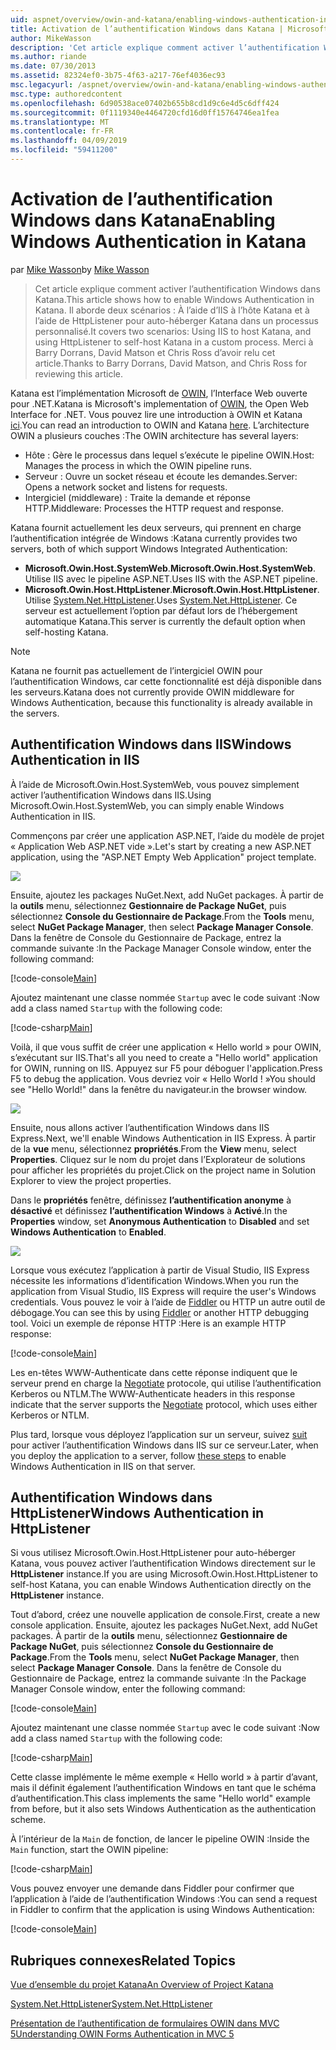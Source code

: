 ```yaml
---
uid: aspnet/overview/owin-and-katana/enabling-windows-authentication-in-katana
title: Activation de l’authentification Windows dans Katana | Microsoft Docs
author: MikeWasson
description: 'Cet article explique comment activer l’authentification Windows dans Katana. Il aborde deux scénarios : À l’aide d’IIS à l’hôte Katana et à l’aide de HttpListener pour auto-héberger Kat...'
ms.author: riande
ms.date: 07/30/2013
ms.assetid: 82324ef0-3b75-4f63-a217-76ef4036ec93
msc.legacyurl: /aspnet/overview/owin-and-katana/enabling-windows-authentication-in-katana
msc.type: authoredcontent
ms.openlocfilehash: 6d90538ace07402b655b8cd1d9c6e4d5c6dff424
ms.sourcegitcommit: 0f1119340e4464720cfd16d0ff15764746ea1fea
ms.translationtype: MT
ms.contentlocale: fr-FR
ms.lasthandoff: 04/09/2019
ms.locfileid: "59411200"
---
```

# <a name="enabling-windows-authentication-in-katana"></a><span data-ttu-id="d7035-104">Activation de l’authentification Windows dans Katana</span><span class="sxs-lookup"><span data-stu-id="d7035-104">Enabling Windows Authentication in Katana</span></span>

<span data-ttu-id="d7035-105">par [Mike Wasson](https://github.com/MikeWasson)</span><span class="sxs-lookup"><span data-stu-id="d7035-105">by [Mike Wasson](https://github.com/MikeWasson)</span></span>

> <span data-ttu-id="d7035-106">Cet article explique comment activer l’authentification Windows dans Katana.</span><span class="sxs-lookup"><span data-stu-id="d7035-106">This article shows how to enable Windows Authentication in Katana.</span></span> <span data-ttu-id="d7035-107">Il aborde deux scénarios : À l’aide d’IIS à l’hôte Katana et à l’aide de HttpListener pour auto-héberger Katana dans un processus personnalisé.</span><span class="sxs-lookup"><span data-stu-id="d7035-107">It covers two scenarios: Using IIS to host Katana, and using HttpListener to self-host Katana in a custom process.</span></span> <span data-ttu-id="d7035-108">Merci à Barry Dorrans, David Matson et Chris Ross d’avoir relu cet article.</span><span class="sxs-lookup"><span data-stu-id="d7035-108">Thanks to Barry Dorrans, David Matson, and Chris Ross for reviewing this article.</span></span>


<span data-ttu-id="d7035-109">Katana est l’implémentation Microsoft de [OWIN](http://owin.org/), l’Interface Web ouverte pour .NET.</span><span class="sxs-lookup"><span data-stu-id="d7035-109">Katana is Microsoft's implementation of [OWIN](http://owin.org/), the Open Web Interface for .NET.</span></span> <span data-ttu-id="d7035-110">Vous pouvez lire une introduction à OWIN et Katana [ici](an-overview-of-project-katana.md).</span><span class="sxs-lookup"><span data-stu-id="d7035-110">You can read an introduction to OWIN and Katana [here](an-overview-of-project-katana.md).</span></span> <span data-ttu-id="d7035-111">L’architecture OWIN a plusieurs couches :</span><span class="sxs-lookup"><span data-stu-id="d7035-111">The OWIN architecture has several layers:</span></span>

- <span data-ttu-id="d7035-112">Hôte : Gère le processus dans lequel s’exécute le pipeline OWIN.</span><span class="sxs-lookup"><span data-stu-id="d7035-112">Host: Manages the process in which the OWIN pipeline runs.</span></span>
- <span data-ttu-id="d7035-113">Serveur : Ouvre un socket réseau et écoute les demandes.</span><span class="sxs-lookup"><span data-stu-id="d7035-113">Server: Opens a network socket and listens for requests.</span></span>
- <span data-ttu-id="d7035-114">Intergiciel (middleware) : Traite la demande et réponse HTTP.</span><span class="sxs-lookup"><span data-stu-id="d7035-114">Middleware: Processes the HTTP request and response.</span></span>

<span data-ttu-id="d7035-115">Katana fournit actuellement les deux serveurs, qui prennent en charge l’authentification intégrée de Windows :</span><span class="sxs-lookup"><span data-stu-id="d7035-115">Katana currently provides two servers, both of which support Windows Integrated Authentication:</span></span>

- <span data-ttu-id="d7035-116">**Microsoft.Owin.Host.SystemWeb**.</span><span class="sxs-lookup"><span data-stu-id="d7035-116">**Microsoft.Owin.Host.SystemWeb**.</span></span> <span data-ttu-id="d7035-117">Utilise IIS avec le pipeline ASP.NET.</span><span class="sxs-lookup"><span data-stu-id="d7035-117">Uses IIS with the ASP.NET pipeline.</span></span>
- <span data-ttu-id="d7035-118">**Microsoft.Owin.Host.HttpListener**.</span><span class="sxs-lookup"><span data-stu-id="d7035-118">**Microsoft.Owin.Host.HttpListener**.</span></span> <span data-ttu-id="d7035-119">Utilise [System.Net.HttpListener](https://msdn.microsoft.com/library/system.net.httplistener.aspx).</span><span class="sxs-lookup"><span data-stu-id="d7035-119">Uses [System.Net.HttpListener](https://msdn.microsoft.com/library/system.net.httplistener.aspx).</span></span> <span data-ttu-id="d7035-120">Ce serveur est actuellement l’option par défaut lors de l’hébergement automatique Katana.</span><span class="sxs-lookup"><span data-stu-id="d7035-120">This server is currently the default option when self-hosting Katana.</span></span>

> [!NOTE]
> <span data-ttu-id="d7035-121">Katana ne fournit pas actuellement de l’intergiciel OWIN pour l’authentification Windows, car cette fonctionnalité est déjà disponible dans les serveurs.</span><span class="sxs-lookup"><span data-stu-id="d7035-121">Katana does not currently provide OWIN middleware for Windows Authentication, because this functionality is already available in the servers.</span></span>

## <a name="windows-authentication-in-iis"></a><span data-ttu-id="d7035-122">Authentification Windows dans IIS</span><span class="sxs-lookup"><span data-stu-id="d7035-122">Windows Authentication in IIS</span></span>

<span data-ttu-id="d7035-123">À l’aide de Microsoft.Owin.Host.SystemWeb, vous pouvez simplement activer l’authentification Windows dans IIS.</span><span class="sxs-lookup"><span data-stu-id="d7035-123">Using Microsoft.Owin.Host.SystemWeb, you can simply enable Windows Authentication in IIS.</span></span>

<span data-ttu-id="d7035-124">Commençons par créer une application ASP.NET, l’aide du modèle de projet « Application Web ASP.NET vide ».</span><span class="sxs-lookup"><span data-stu-id="d7035-124">Let's start by creating a new ASP.NET application, using the "ASP.NET Empty Web Application" project template.</span></span>

![](enabling-windows-authentication-in-katana/_static/image1.png)

<span data-ttu-id="d7035-125">Ensuite, ajoutez les packages NuGet.</span><span class="sxs-lookup"><span data-stu-id="d7035-125">Next, add NuGet packages.</span></span> <span data-ttu-id="d7035-126">À partir de la **outils** menu, sélectionnez **Gestionnaire de Package NuGet**, puis sélectionnez **Console du Gestionnaire de Package**.</span><span class="sxs-lookup"><span data-stu-id="d7035-126">From the **Tools** menu, select **NuGet Package Manager**, then select **Package Manager Console**.</span></span> <span data-ttu-id="d7035-127">Dans la fenêtre de Console du Gestionnaire de Package, entrez la commande suivante :</span><span class="sxs-lookup"><span data-stu-id="d7035-127">In the Package Manager Console window, enter the following command:</span></span>

[!code-console[Main](enabling-windows-authentication-in-katana/samples/sample1.cmd)]

<span data-ttu-id="d7035-128">Ajoutez maintenant une classe nommée `Startup` avec le code suivant :</span><span class="sxs-lookup"><span data-stu-id="d7035-128">Now add a class named `Startup` with the following code:</span></span>

[!code-csharp[Main](enabling-windows-authentication-in-katana/samples/sample2.cs)]

<span data-ttu-id="d7035-129">Voilà, il que vous suffit de créer une application « Hello world » pour OWIN, s’exécutant sur IIS.</span><span class="sxs-lookup"><span data-stu-id="d7035-129">That's all you need to create a "Hello world" application for OWIN, running on IIS.</span></span> <span data-ttu-id="d7035-130">Appuyez sur F5 pour déboguer l'application.</span><span class="sxs-lookup"><span data-stu-id="d7035-130">Press F5 to debug the application.</span></span> <span data-ttu-id="d7035-131">Vous devriez voir « Hello World ! »</span><span class="sxs-lookup"><span data-stu-id="d7035-131">You should see "Hello World!"</span></span> <span data-ttu-id="d7035-132">dans la fenêtre du navigateur.</span><span class="sxs-lookup"><span data-stu-id="d7035-132">in the browser window.</span></span>

![](enabling-windows-authentication-in-katana/_static/image2.png)

<span data-ttu-id="d7035-133">Ensuite, nous allons activer l’authentification Windows dans IIS Express.</span><span class="sxs-lookup"><span data-stu-id="d7035-133">Next, we'll enable Windows Authentication in IIS Express.</span></span> <span data-ttu-id="d7035-134">À partir de la **vue** menu, sélectionnez **propriétés**.</span><span class="sxs-lookup"><span data-stu-id="d7035-134">From the **View** menu, select **Properties**.</span></span> <span data-ttu-id="d7035-135">Cliquez sur le nom du projet dans l’Explorateur de solutions pour afficher les propriétés du projet.</span><span class="sxs-lookup"><span data-stu-id="d7035-135">Click on the project name in Solution Explorer to view the project properties.</span></span>

<span data-ttu-id="d7035-136">Dans le **propriétés** fenêtre, définissez **l’authentification anonyme** à **désactivé** et définissez **l’authentification Windows** à  **Activé**.</span><span class="sxs-lookup"><span data-stu-id="d7035-136">In the **Properties** window, set **Anonymous Authentication** to **Disabled** and set **Windows Authentication** to **Enabled**.</span></span>

![](enabling-windows-authentication-in-katana/_static/image3.png)

<span data-ttu-id="d7035-137">Lorsque vous exécutez l’application à partir de Visual Studio, IIS Express nécessite les informations d’identification Windows.</span><span class="sxs-lookup"><span data-stu-id="d7035-137">When you run the application from Visual Studio, IIS Express will require the user's Windows credentials.</span></span> <span data-ttu-id="d7035-138">Vous pouvez le voir à l’aide de [Fiddler](http://fiddler2.com/home) ou HTTP un autre outil de débogage.</span><span class="sxs-lookup"><span data-stu-id="d7035-138">You can see this by using [Fiddler](http://fiddler2.com/home) or another HTTP debugging tool.</span></span> <span data-ttu-id="d7035-139">Voici un exemple de réponse HTTP :</span><span class="sxs-lookup"><span data-stu-id="d7035-139">Here is an example HTTP response:</span></span>

[!code-console[Main](enabling-windows-authentication-in-katana/samples/sample3.cmd?highlight=1,5-6)]

<span data-ttu-id="d7035-140">Les en-têtes WWW-Authenticate dans cette réponse indiquent que le serveur prend en charge la [Negotiate](http://www.ietf.org/rfc/rfc4559.txt) protocole, qui utilise l’authentification Kerberos ou NTLM.</span><span class="sxs-lookup"><span data-stu-id="d7035-140">The WWW-Authenticate headers in this response indicate that the server supports the [Negotiate](http://www.ietf.org/rfc/rfc4559.txt) protocol, which uses either Kerberos or NTLM.</span></span>

<span data-ttu-id="d7035-141">Plus tard, lorsque vous déployez l’application sur un serveur, suivez [suit](https://www.iis.net/configreference/system.webserver/security/authentication/windowsauthentication) pour activer l’authentification Windows dans IIS sur ce serveur.</span><span class="sxs-lookup"><span data-stu-id="d7035-141">Later, when you deploy the application to a server, follow [these steps](https://www.iis.net/configreference/system.webserver/security/authentication/windowsauthentication) to enable Windows Authentication in IIS on that server.</span></span>

## <a name="windows-authentication-in-httplistener"></a><span data-ttu-id="d7035-142">Authentification Windows dans HttpListener</span><span class="sxs-lookup"><span data-stu-id="d7035-142">Windows Authentication in HttpListener</span></span>

<span data-ttu-id="d7035-143">Si vous utilisez Microsoft.Owin.Host.HttpListener pour auto-héberger Katana, vous pouvez activer l’authentification Windows directement sur le **HttpListener** instance.</span><span class="sxs-lookup"><span data-stu-id="d7035-143">If you are using Microsoft.Owin.Host.HttpListener to self-host Katana, you can enable Windows Authentication directly on the **HttpListener** instance.</span></span>

<span data-ttu-id="d7035-144">Tout d’abord, créez une nouvelle application de console.</span><span class="sxs-lookup"><span data-stu-id="d7035-144">First, create a new console application.</span></span> <span data-ttu-id="d7035-145">Ensuite, ajoutez les packages NuGet.</span><span class="sxs-lookup"><span data-stu-id="d7035-145">Next, add NuGet packages.</span></span> <span data-ttu-id="d7035-146">À partir de la **outils** menu, sélectionnez **Gestionnaire de Package NuGet**, puis sélectionnez **Console du Gestionnaire de Package**.</span><span class="sxs-lookup"><span data-stu-id="d7035-146">From the **Tools** menu, select **NuGet Package Manager**, then select **Package Manager Console**.</span></span> <span data-ttu-id="d7035-147">Dans la fenêtre de Console du Gestionnaire de Package, entrez la commande suivante :</span><span class="sxs-lookup"><span data-stu-id="d7035-147">In the Package Manager Console window, enter the following command:</span></span>

[!code-console[Main](enabling-windows-authentication-in-katana/samples/sample4.cmd)]

<span data-ttu-id="d7035-148">Ajoutez maintenant une classe nommée `Startup` avec le code suivant :</span><span class="sxs-lookup"><span data-stu-id="d7035-148">Now add a class named `Startup` with the following code:</span></span>

[!code-csharp[Main](enabling-windows-authentication-in-katana/samples/sample5.cs)]

<span data-ttu-id="d7035-149">Cette classe implémente le même exemple « Hello world » à partir d’avant, mais il définit également l’authentification Windows en tant que le schéma d’authentification.</span><span class="sxs-lookup"><span data-stu-id="d7035-149">This class implements the same "Hello world" example from before, but it also sets Windows Authentication as the authentication scheme.</span></span>

<span data-ttu-id="d7035-150">À l’intérieur de la `Main` de fonction, de lancer le pipeline OWIN :</span><span class="sxs-lookup"><span data-stu-id="d7035-150">Inside the `Main` function, start the OWIN pipeline:</span></span>

[!code-csharp[Main](enabling-windows-authentication-in-katana/samples/sample6.cs)]

<span data-ttu-id="d7035-151">Vous pouvez envoyer une demande dans Fiddler pour confirmer que l’application à l’aide de l’authentification Windows :</span><span class="sxs-lookup"><span data-stu-id="d7035-151">You can send a request in Fiddler to confirm that the application is using Windows Authentication:</span></span>

[!code-console[Main](enabling-windows-authentication-in-katana/samples/sample7.cmd?highlight=1,4-5)]

## <a name="related-topics"></a><span data-ttu-id="d7035-152">Rubriques connexes</span><span class="sxs-lookup"><span data-stu-id="d7035-152">Related Topics</span></span>

[<span data-ttu-id="d7035-153">Vue d’ensemble du projet Katana</span><span class="sxs-lookup"><span data-stu-id="d7035-153">An Overview of Project Katana</span></span>](an-overview-of-project-katana.md)

[<span data-ttu-id="d7035-154">System.Net.HttpListener</span><span class="sxs-lookup"><span data-stu-id="d7035-154">System.Net.HttpListener</span></span>](https://msdn.microsoft.com/library/system.net.httplistener.aspx)

[<span data-ttu-id="d7035-155">Présentation de l’authentification de formulaires OWIN dans MVC 5</span><span class="sxs-lookup"><span data-stu-id="d7035-155">Understanding OWIN Forms Authentication in MVC 5</span></span>](https://blogs.msdn.com/b/webdev/archive/2013/07/03/understanding-owin-forms-authentication-in-mvc-5.aspx)
